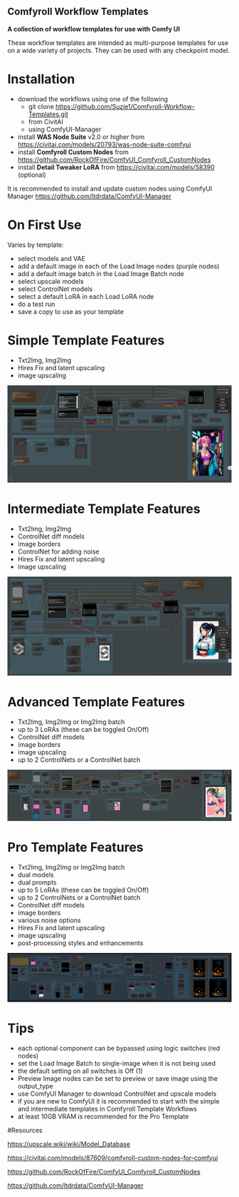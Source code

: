## Comfyroll Workflow Templates
__A collection of workflow templates for use with Comfy UI__

These workflow templates are intended as multi-purpose templates for use on a wide variety of projects.
They can be used with any checkpoint model.

# Installation
* download the workflows using one of the following
  *  git clone https://github.com/Suzie1/Comfyroll-Workflow-Templates.git
  *  from CivitAI
  *  using ComfyUI-Manager
* install __WAS Node Suite__ v2.0 or higher from https://civitai.com/models/20793/was-node-suite-comfyui
* install __Comfyroll Custom Nodes__ from https://github.com/RockOfFire/ComfyUI_Comfyroll_CustomNodes
* install __Detail Tweaker LoRA__ from https://civitai.com/models/58390 (optional)

It is recommended to install and update custom nodes using ComfyUI Manager
https://github.com/ltdrdata/ComfyUI-Manager

# On First Use 
Varies by template:
* select models and VAE
* add a default image in each of the Load Image nodes (purple nodes)
* add a default image batch in the Load Image Batch node
* select upscale models
* select ControlNet models
* select a default LoRA in each Load LoRA node
* do a test run
* save a copy to use as your template

# Simple Template Features
* Txt2Img, Img2Img
* Hires Fix and latent upscaling
* image upscaling

![Simple Template](https://github.com/Suzie1/Comfyroll-Workflow-Templates/blob/main/workflow_images/Comfyroll_Simple_Template.jpg)

# Intermediate Template Features
* Txt2Img, Img2Img
* ControlNet diff models
* image borders
* ControlNet for adding noise
* Hires Fix and latent upscaling
* image upscaling

![Intermediate Template](https://github.com/Suzie1/Comfyroll-Workflow-Templates/blob/main/workflow_images/Comfyroll_Intermediate_Template.jpg)

# Advanced Template Features
* Txt2Img, Img2Img or Img2Img batch
* up to 3 LoRAs (these can be toggled On/Off)
* ControlNet diff models
* image borders
* image upscaling
* up to 2 ControlNets or a ControlNet batch

![Advanced Template](https://github.com/Suzie1/Comfyroll-Workflow-Templates/blob/main/workflow_images/Comfyroll_Advanced_Template.jpg)

# Pro Template Features
* Txt2Img, Img2Img or Img2Img batch
* dual models
* dual prompts
* up to 5 LoRAs (these can be toggled On/Off)
* up to 2 ControlNets or a ControlNet batch
* ControlNet diff models
* image borders
* various noise options
* Hires Fix and latent upscaling
* image upscaling
* post-processing styles and enhancements

![Pro Template](https://github.com/Suzie1/Comfyroll-Workflow-Templates/blob/main/workflow_images/Comfyroll_Pro_Template.JPG)

# Tips
* each optional component can be bypassed using logic switches (red nodes)
* set the Load Image Batch to single-image when it is not being used
* the default setting on all switches is Off (1)
* Preview Image nodes can be set to preview or save image using the output_type
* use ComfyUI Manager to download ControlNet and upscale models
* if you are new to ComfyUI it is recommended to start with the simple and intermediate templates in Comfyroll Template Workflows
* at least 10GB VRAM is recommended for the Pro Template

#Resources

https://upscale.wiki/wiki/Model_Database

https://civitai.com/models/87609/comfyroll-custom-nodes-for-comfyui

https://github.com/RockOfFire/ComfyUI_Comfyroll_CustomNodes

https://github.com/ltdrdata/ComfyUI-Manager

